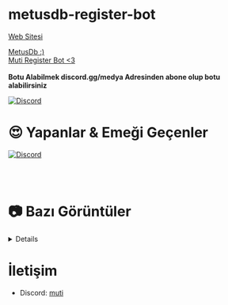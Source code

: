 # metusdb-register-bot

<a href="https://metehanstudio.com/">Web Sitesi</a><br>

<a href="https://www.npmjs.com/package/metusbase">MetusDb :)</a>
<br>
<a href="https://discord.com/users/1179280051443867728">Muti Register Bot <3</a>
<br><br>
<strong>Botu Alabilmek discord.gg/medya Adresinden abone olup botu alabilirsiniz</strong>
<br>

[![Discord](https://api.weblutions.com/discord/invite/medya/)](https://discord.gg/medya)
# 😍 Yapanlar & Emeği Geçenler
 [![Discord](https://lanyard.cnrad.dev/api/1179280051443867728)](https://discord.com/users/1179280051443867728)<br>


<br> </br>


# 📷 Bazı Görüntüler
<details>
<img width="754" height="498" alt="Ekran Resmi 2025-07-19 00 08 14" src="https://github.com/user-attachments/assets/422016d4-3c26-4704-a583-3a658cf3bdb2" />
<img width="715" height="570" alt="Ekran Resmi 2025-07-19 00 09 28" src="https://github.com/user-attachments/assets/6efc7294-8826-40e8-b9ed-ea3d4bb38d2b" />
<img width="834" height="547" alt="Ekran Resmi 2025-07-19 00 09 08" src="https://github.com/user-attachments/assets/15c5dcce-8e84-42e6-9501-dffa68efb2ce" />
<img width="647" height="194" alt="Ekran Resmi 2025-07-19 00 08 27" src="https://github.com/user-attachments/assets/c0c76d5e-8508-4e37-8ea4-3514e0560d8b" />
<img width="682" height="229" alt="Ekran Resmi 2025-07-19 00 08 40" src="https://github.com/user-attachments/assets/41225bd6-f3ed-4411-8f42-3d2d5e278516" />
<img width="510" height="195" alt="Ekran Resmi 2025-07-19 00 08 53" src="https://github.com/user-attachments/assets/6a1e049a-3fc5-4b2c-a6e7-5d860f4db87e" />
<img width="1096" height="548" alt="Ekran Resmi 2025-07-19 00 13 20" src="https://github.com/user-attachments/assets/fcd88418-d774-4c30-8ad7-f9a901a7f322" />



</details>

# İletişim
- Discord: [muti](https://discord.com/users/1179280051443867728)


